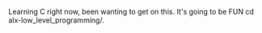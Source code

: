 Learning C right now, been wanting to get on this. It's going to be FUN cd alx-low_level_programming/.

